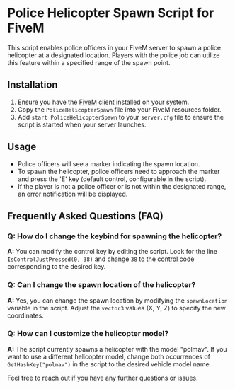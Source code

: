 # Police Helicopter Spawn Script for FiveM

This script enables police officers in your FiveM server to spawn a police helicopter at a designated location. Players with the police job can utilize this feature within a specified range of the spawn point.

## Installation

1. Ensure you have the [FiveM](https://fivem.net/) client installed on your system.
2. Copy the `PoliceHelicopterSpawn` file into your FiveM resources folder.
3. Add `start PoliceHelicopterSpawn` to your `server.cfg` file to ensure the script is started when your server launches.

## Usage

- Police officers will see a marker indicating the spawn location.
- To spawn the helicopter, police officers need to approach the marker and press the 'E' key (default control, configurable in the script).
- If the player is not a police officer or is not within the designated range, an error notification will be displayed.

## Frequently Asked Questions (FAQ)

### Q: How do I change the keybind for spawning the helicopter?
**A:** You can modify the control key by editing the script. Look for the line `IsControlJustPressed(0, 38)` and change `38` to the [control code](https://docs.fivem.net/docs/game-references/controls/) corresponding to the desired key.

### Q: Can I change the spawn location of the helicopter?
**A:** Yes, you can change the spawn location by modifying the `spawnLocation` variable in the script. Adjust the `vector3` values (X, Y, Z) to specify the new coordinates.

### Q: How can I customize the helicopter model?
**A:** The script currently spawns a helicopter with the model "polmav". If you want to use a different helicopter model, change both occurrences of `GetHashKey("polmav")` in the script to the desired vehicle model name.

Feel free to reach out if you have any further questions or issues.

